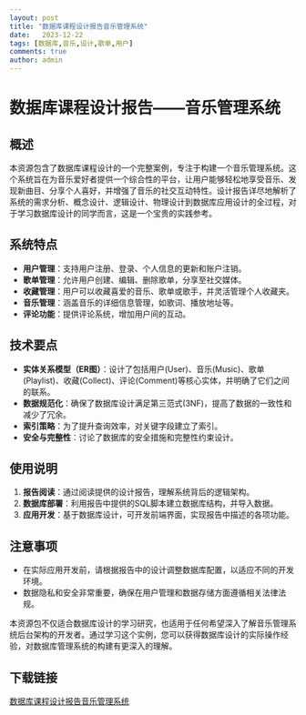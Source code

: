 ```yaml
---
layout: post
title: "数据库课程设计报告音乐管理系统"
date:   2023-12-22
tags: [数据库,音乐,设计,歌单,用户]
comments: true
author: admin
---
```

# 数据库课程设计报告——音乐管理系统

## 概述

本资源包含了数据库课程设计的一个完整案例，专注于构建一个音乐管理系统。这个系统旨在为音乐爱好者提供一个综合性的平台，让用户能够轻松地享受音乐、发现新曲目、分享个人喜好，并增强了音乐的社交互动特性。设计报告详尽地解析了系统的需求分析、概念设计、逻辑设计、物理设计到数据库应用设计的全过程，对于学习数据库设计的同学而言，这是一个宝贵的实践参考。

## 系统特点

- **用户管理**：支持用户注册、登录、个人信息的更新和账户注销。
- **歌单管理**：允许用户创建、编辑、删除歌单，分享至社交媒体。
- **收藏管理**：用户可以收藏喜爱的音乐、歌单或歌手，并灵活管理个人收藏夹。
- **音乐管理**：涵盖音乐的详细信息管理，如歌词、播放地址等。
- **评论功能**：提供评论系统，增加用户间的互动。

## 技术要点

- **实体关系模型（ER图）**：设计了包括用户(User)、音乐(Music)、歌单(Playlist)、收藏(Collect)、评论(Comment)等核心实体，并明确了它们之间的联系。
- **数据规范化**：确保了数据库设计满足第三范式(3NF)，提高了数据的一致性和减少了冗余。
- **索引策略**：为了提升查询效率，对关键字段建立了索引。
- **安全与完整性**：讨论了数据库的安全措施和完整性约束设计。

## 使用说明

1. **报告阅读**：通过阅读提供的设计报告，理解系统背后的逻辑架构。
2. **数据库部署**：利用报告中提供的SQL脚本建立数据库结构，并导入数据。
3. **应用开发**：基于数据库设计，可开发前端界面，实现报告中描述的各项功能。

## 注意事项

- 在实际应用开发前，请根据报告中的设计调整数据库配置，以适应不同的开发环境。
- 数据隐私和安全非常重要，确保在用户管理和数据存储方面遵循相关法律法规。

本资源包不仅适合数据库设计的学习研究，也适用于任何希望深入了解音乐管理系统后台架构的开发者。通过学习这个实例，您可以获得数据库设计的实际操作经验，对数据库管理系统的构建有更深入的理解。

## 下载链接

[数据库课程设计报告音乐管理系统](https://pan.quark.cn/s/514bdc378fbd)